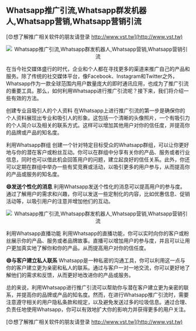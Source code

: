## **Whatsapp推广引流,Whatsapp群发机器人,Whatsapp营销,Whatsapp营销引流**

[😍想了解推广相关软件的朋友请登录 http://www.vst.tw](http://www.vst.tw)

 <center><img src="https://vst.tw/MP4/tuiguang/png/4.png" alt="Whatsapp推广引流,Whatsapp群发机器人,Whatsapp营销,Whatsapp营销引流"></center>

在当今社交媒体盛行的时代，企业和个人都在寻找更多的渠道来推广自己的产品和服务。除了传统的社交媒体平台，像Facebook、Instagram和Twitter之外，Whatsapp作为一款全球范围内用户数量庞大的即时通讯应用，也成为了推广引流的重要工具。那么，如何利用Whatsapp进行推广引流呢？接下来，我们将介绍一些有效的方法。

创建专业且吸引人的个人资料
在Whatsapp上进行推广引流的第一步是确保你的个人资料展现出专业和吸引人的形象。这包括一个清晰的头像照片，一个有吸引力的个人简介以及相关的联系方式。这样可以增加其他用户对你的信任度，并提高你的品牌或产品的知名度。

利用Whatsapp群组
创建一个针对特定目标受众的Whatsapp群组，可以让你更好地与你的潜在客户或粉丝互动。你可以在群组中分享有关你的产品、服务或者行业信息，同时也可以借此机会回答用户的问题，建立起良好的信任关系。此外，你还可以定期在群组中举办一些有奖竞赛或活动，以吸引更多的用户参与，从而提高你的产品或服务的知名度。

**😄发送个性化的消息**
利用Whatsapp发送个性化的消息可以提高用户的参与度。通过了解用户的需求和兴趣，你可以发送一些定制化的内容，比如优惠信息、促销活动等，以吸引用户的注意并增加他们的互动。

 <center><img src="https://vst.tw/MP4/tuiguang/png/7.png" alt="Whatsapp推广引流,Whatsapp群发机器人,Whatsapp营销,Whatsapp营销引流"></center>

利用Whatsapp直播功能
利用Whatsapp的直播功能，你可以实时向你的客户或粉丝展示你的产品、服务或者品牌故事。直播可以增加用户的参与度，并且可以让用户更加真实地了解你和你的产品，从而提高用户对你的信任度。

**😄与客户建立私人联系**
Whatsapp是一种私密的沟通工具，你可以利用这一点与你的客户建立更为亲密和私人的联系。通过与客户一对一地交流，你可以更好地了解他们的需求和反馈，从而更好地改进你的产品或服务。

总的来说，利用Whatsapp进行推广引流可以帮助你与潜在客户建立更为亲密的联系，并提高你的品牌或产品的知名度。然而，在进行Whatsapp推广引流时，需要注意遵守相关的用户隐私条款和规定，以及避免发送过多的垃圾信息。通过合理、负责任地使用Whatsapp，你可以有效地扩大你的影响力并获得更多的用户关注。

[😍想了解推广相关软件的朋友请登录 http://www.vst.tw](http://www.vst.tw)



